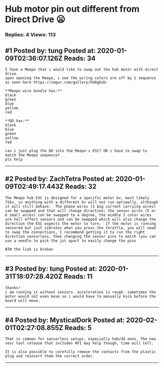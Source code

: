 # Hub motor pin out different from Direct Drive :frowning:

### Replies: 4 Views: 113

## \#1 Posted by: tung Posted at: 2020-01-09T02:36:07.126Z Reads: 34

```
I have a Meepo that i would like to swap out the hub motor with direct drive.
upon opening the Meepo, i see the wiring colors are off by 1 sequence as seen here https://imgur.com/gallery/hU8gEeb: 

**Meepo wire bundle has:**
black
green
blue
yellow
red

**DD has:**
black
blue
green
yellow
red

can i just plug the DD into the Meepo's ESC? OR i have to swap to match the Meepo sequence?
pls help
```

---
## \#2 Posted by: ZachTetra Posted at: 2020-01-09T02:49:17.443Z Reads: 32

```
The Meepo hub ESC is designed for a specific motor kv, most likely 75kv, so anything with a different kv will not run optimally, although it will still behave.  The phase wires (3 big current carrying wires) can be swapped and that will change direction; the sensor wires (5 or 6 small wires) can be swapped to a degree, the middle 3 color wires are hall effect sensors and can be swapped which will also change the direction the ESC expects the motor to turn.  If the motor is running sensored but just vibrates when you press the throttle, you will need to swap the connections, I recommend getting it to run the right direction sensorless, then changing the sensor pins to match (you can use a needle to pick the jst apart to easily change the pins

BTW the link is broken
```

---
## \#3 Posted by: tung Posted at: 2020-01-31T18:07:28.420Z Reads: 11

```
thanks!
i am running it without sensors. acceleration is rough. sometimes the motor would not even move so i would have to manually kick before the board will move.
```

---
## \#4 Posted by: MysticalDork Posted at: 2020-02-01T02:27:08.855Z Reads: 5

```
That is common for sensorless setups, especially hub/dd ones. The new vesc tool release that includes HFI may help though, time will tell.

It is also possible to carefully remove the contacts from the plastic plug and reinsert them the correct order.
```

---
